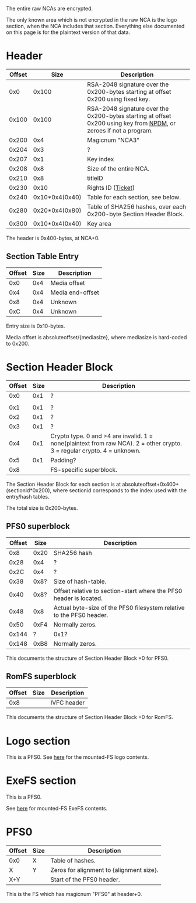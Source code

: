 The entire raw NCAs are encrypted.

The only known area which is not encrypted in the raw NCA is the logo
section, when the NCA includes that section. Everything else documented
on this page is for the plaintext version of that
data.

# Header

| Offset | Size            | Description                                                                                                                             |
| ------ | --------------- | --------------------------------------------------------------------------------------------------------------------------------------- |
| 0x0    | 0x100           | RSA-2048 signature over the 0x200-bytes starting at offset 0x200 using fixed key.                                                       |
| 0x100  | 0x100           | RSA-2048 signature over the 0x200-bytes starting at offset 0x200 using key from [NPDM](NPDM.md "wikilink"), or zeroes if not a program. |
| 0x200  | 0x4             | Magicnum "NCA3"                                                                                                                         |
| 0x204  | 0x3             | ?                                                                                                                                       |
| 0x207  | 0x1             | Key index                                                                                                                               |
| 0x208  | 0x8             | Size of the entire NCA.                                                                                                                 |
| 0x210  | 0x8             | titleID                                                                                                                                 |
| 0x230  | 0x10            | Rights ID ([Ticket](Ticket.md "wikilink"))                                                                                              |
| 0x240  | 0x10\*0x4(0x40) | Table for each section, see below.                                                                                                      |
| 0x280  | 0x20\*0x4(0x80) | Table of SHA256 hashes, over each 0x200-byte Section Header Block.                                                                      |
| 0x300  | 0x10\*0x4(0x40) | Key area                                                                                                                                |

The header is 0x400-bytes, at NCA+0.

## Section Table Entry

| Offset | Size | Description      |
| ------ | ---- | ---------------- |
| 0x0    | 0x4  | Media offset     |
| 0x4    | 0x4  | Media end-offset |
| 0x8    | 0x4  | Unknown          |
| 0xC    | 0x4  | Unknown          |

Entry size is 0x10-bytes.

Media offset is absoluteoffset/{mediasize}, where mediasize is
hard-coded to
0x200.

# Section Header Block

| Offset | Size | Description                                                                                                              |
| ------ | ---- | ------------------------------------------------------------------------------------------------------------------------ |
| 0x0    | 0x1  | ?                                                                                                                        |
|        |      |                                                                                                                          |
| 0x1    | 0x1  | ?                                                                                                                        |
| 0x2    | 0x1  | ?                                                                                                                        |
| 0x3    | 0x1  | ?                                                                                                                        |
| 0x4    | 0x1  | Crypto type. 0 and \>4 are invalid. 1 = none(plaintext from raw NCA). 2 = other crypto. 3 = regular crypto. 4 = unknown. |
| 0x5    | 0x1  | Padding?                                                                                                                 |
| 0x8    |      | FS-specific superblock.                                                                                                  |

The Section Header Block for each section is at
absoluteoffset+0x400+(sectionid\*0x200), where sectionid corresponds to
the index used with the entry/hash tables.

The total size is
0x200-bytes.

## PFS0 superblock

| Offset | Size | Description                                                          |
| ------ | ---- | -------------------------------------------------------------------- |
| 0x8    | 0x20 | SHA256 hash                                                          |
| 0x28   | 0x4  | ?                                                                    |
| 0x2C   | 0x4  | ?                                                                    |
| 0x38   | 0x8? | Size of hash-table.                                                  |
| 0x40   | 0x8? | Offset relative to section-start where the PFS0 header is located.   |
| 0x48   | 0x8  | Actual byte-size of the PFS0 filesystem relative to the PFS0 header. |
| 0x50   | 0xF4 | Normally zeros.                                                      |
| 0x144  | ?    | 0x1?                                                                 |
| 0x148  | 0xB8 | Normally zeros.                                                      |

This documents the structure of Section Header Block +0 for PFS0.

## RomFS superblock

| Offset | Size | Description |
| ------ | ---- | ----------- |
| 0x8    |      | IVFC header |

This documents the structure of Section Header Block +0 for RomFS.

# Logo section

This is a PFS0. See [here](NCA%20Content%20FS.md "wikilink") for the
mounted-FS logo contents.

# ExeFS section

This is a PFS0.

See [here](ExeFS.md "wikilink") for mounted-FS ExeFS contents.

# PFS0

| Offset | Size | Description                              |
| ------ | ---- | ---------------------------------------- |
| 0x0    | X    | Table of hashes.                         |
| X      | Y    | Zeros for alignment to {alignment size}. |
| X+Y    |      | Start of the PFS0 header.                |

This is the FS which has magicnum "PFS0" at header+0.
